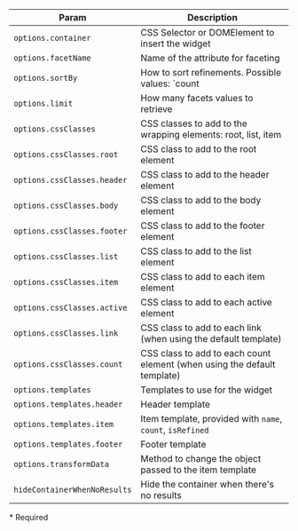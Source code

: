 | Param | Description |
| --- | --- |
|  <span class='attr-required'>`options.container`</span> | CSS Selector or DOMElement to insert the widget |
|  <span class='attr-required'>`options.facetName`</span> | Name of the attribute for faceting |
|  <span class='attr-optional'>`options.sortBy`</span> | How to sort refinements. Possible values: `count|isRefined|name:asc|desc` |
|  <span class='attr-optional'>`options.limit`</span> | How many facets values to retrieve |
|  <span class='attr-optional'>`options.cssClasses`</span> | CSS classes to add to the wrapping elements: root, list, item |
|  <span class='attr-optional'>`options.cssClasses.root`</span> | CSS class to add to the root element |
|  <span class='attr-optional'>`options.cssClasses.header`</span> | CSS class to add to the header element |
|  <span class='attr-optional'>`options.cssClasses.body`</span> | CSS class to add to the body element |
|  <span class='attr-optional'>`options.cssClasses.footer`</span> | CSS class to add to the footer element |
|  <span class='attr-optional'>`options.cssClasses.list`</span> | CSS class to add to the list element |
|  <span class='attr-optional'>`options.cssClasses.item`</span> | CSS class to add to each item element |
|  <span class='attr-optional'>`options.cssClasses.active`</span> | CSS class to add to each active element |
|  <span class='attr-optional'>`options.cssClasses.link`</span> | CSS class to add to each link (when using the default template) |
|  <span class='attr-optional'>`options.cssClasses.count`</span> | CSS class to add to each count element (when using the default template) |
|  <span class='attr-optional'>`options.templates`</span> | Templates to use for the widget |
|  <span class='attr-optional'>`options.templates.header`</span> | Header template |
|  <span class='attr-optional'>`options.templates.item`</span> | Item template, provided with `name`, `count`, `isRefined` |
|  <span class='attr-optional'>`options.templates.footer`</span> | Footer template |
|  <span class='attr-optional'>`options.transformData`</span> | Method to change the object passed to the item template |
|  <span class='attr-optional'>`hideContainerWhenNoResults`</span> | Hide the container when there's no results |

<p class="attr-legend">* <span>Required</span></p>
